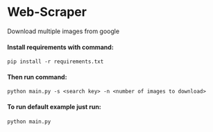 # Web-Scraper
Download multiple images from google

#### Install requirements with command:
``pip install -r requirements.txt``
#### Then run command:
``python main.py -s <search key> -n <number of images to download>``
#### To run default example just run:
``python main.py``
